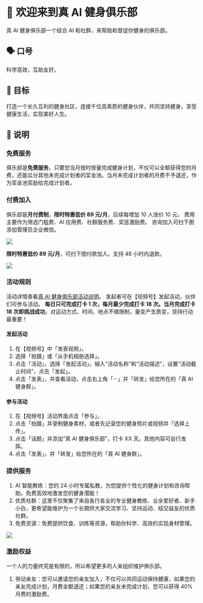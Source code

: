 # 👋 欢迎来到真 AI 健身俱乐部

真 AI 健身俱乐部一个结合 AI 和社群，来帮助和督促你健身的俱乐部。

## 🗣️ 口号

科学高效，互助友好。

## 🎯 目标

打造一个长久互利的健身社区，连接千位高素质的健身伙伴，共同坚持健身，享受健康生活，实现美好人生。

## 🌟 说明

### 免费服务

俱乐部是**免费服务**，只要您当月按时按量完成健身计划，不仅可以全额获得您的月费，还能瓜分其他未完成计划者的奖金池。当月未完成计划者的月费不予退还，作为奖金池奖励给完成计划者。

### 付费加入

俱乐部是**月付费制**，**限时特惠低价 89 元/月**，后续每增加 10 人涨价 10 元。
费用主要作为筛选门槛费、AI 应用费、社群服务费、奖惩激励费。
咨询加入可扫下图添加管理员企业微信。

![](https://img.ifree258.top/16-XMDM/163-TruthAIOrg/1634-ai-fitness-20230530/WLT/wechat-qr-code-%E5%81%A5%E8%BA%AB.png)

**限时特惠低价 89 元/月**，可扫下图付款加入。支持 48 小时内退款。

![](https://img.ifree258.top/16-XMDM/163-TruthAIOrg/1634-ai-fitness-20230530/WLT/wechat-receipt-code-%E5%81%A5%E8%BA%AB.png)

### 活动规则

活动详情查看[真 AI 健身俱乐部活动说明](https://bkzbhyrhgv.feishu.cn/docx/IUiJdRNyYoHdGBxn9qfca5jsnNb)。
发起者可在【视频号】发起活动，伙伴们可参与活动。
**每日只可完成打卡 1 次，每月最少完成打卡 18 次。当月完成打卡 18 次即挑战成功**。对运动方式、时间、地点不做限制，量变产生质变，坚持行动最重要！

#### 发起活动

1. 在【视频号】中「发表视频」。
2. 选择「拍摄」或「从手机相册选择」。
3. 点击「活动」，选择「发起活动」。输入“活动名称”和“活动描述”，设置“活动截止时间”，点击「发起」。
4. 点击「发表」，并查看活动，点击右上角「···」并「转发」给您所在的「真 AI 健身群」。

#### 参与活动

1. 在【视频号】活动界面点击「参与」。
2. 点击「拍摄」并录制健身素材，或者先记录您的健身照片或视频并「选择上传」。
3. 点击「话题」并添加“真 AI 健身俱乐部”，打卡 XX 天。其他内容可自行发挥。
4. 点击「发表」，并「转发」给您所在的「真 AI 健身群」。

### 提供服务

1. AI 智能教练：您的 24 小时专属私教，为您提供个性化的健身计划和咨询帮助。免费高效地激发您的健身潜能！
2. 优质社群：这里不仅聚集了来自各行各业的专业健身教练、业余爱好者、新手小白，更希望能维护为一个长期供大家交流学习、坚持运动、结交益友的优质社群。
3. 免费资源：免费提供饮食、训练等资源，帮助你科学、高效的实现身材管理。

![](https://img.ifree258.top/16-XMDM/163-TruthAIOrg/1634-ai-fitness-20230530/WZT/20230626-ChatGPT-BX-06-1.png)

### 激励权益

一个人的力量终究是有限的，所以希望更多的人来组织维护俱乐部。

1. 带动亲友：您可以邀请您的亲友加入，不仅可以共同运动保持健康，如果您的亲友完成计划，月费全额退还；如果您的亲友未完成计划，您可以获得 40%月费的激励费。
